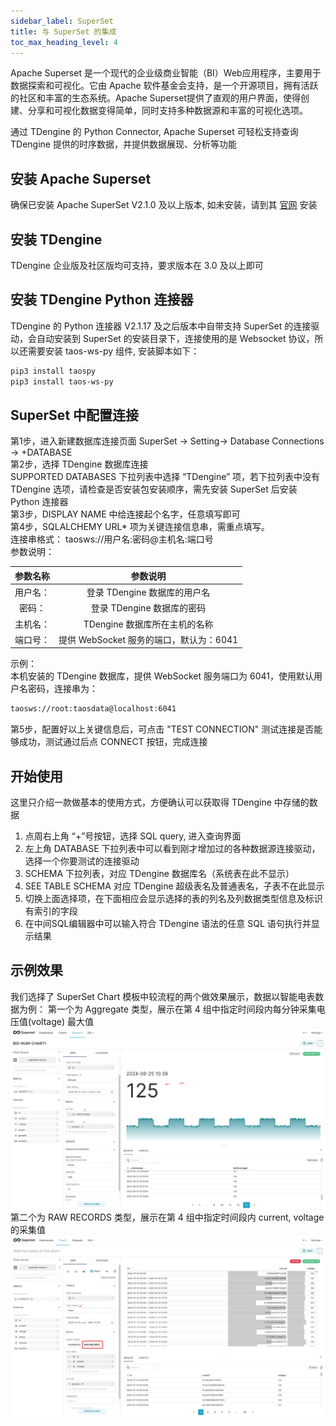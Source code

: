 ```yaml
---
sidebar_label: SuperSet
title: 与 SuperSet 的集成
toc_max_heading_level: 4
---
```

‌Apache Superset‌ 是一个现代的企业级商业智能（BI）Web应用程序，主要用于数据探索和可视化。它由 Apache 软件基金会支持，是一个开源项目，拥有活跃的社区和丰富的生态系统。Apache Superset提供了直观的用户界面，使得创建、分享和可视化数据变得简单，同时支持多种数据源和丰富的可视化选项‌。

通过 TDengine 的 Python Connector, ‌Apache Superset‌ 可轻松支持查询 TDengine 提供的时序数据，并提供数据展现、分析等功能

## 安装 Apache Superset
确保已安装 Apache SuperSet V2.1.0 及以上版本, 如未安装，请到其 [官网](https://superset.apache.org/) 安装

## 安装 TDengine
TDengine 企业版及社区版均可支持，要求版本在 3.0 及以上即可

## 安装 TDengine Python 连接器
TDengine 的 Python 连接器 V2.1.17 及之后版本中自带支持 SuperSet 的连接驱动，会自动安装到 SuperSet 的安装目录下，连接使用的是 Websocket 协议，所以还需要安装 taos-ws-py 组件, 安装脚本如下：   
```bash
pip3 install taospy
pip3 install taos-ws-py
```

## SuperSet 中配置连接
第1步，进入新建数据库连接页面 
     SuperSet -> Setting-> Database Connections -> +DATABASE   
第2步，选择 TDengine 数据库连接  
   SUPPORTED DATABASES 下拉列表中选择 “TDengine” 项，若下拉列表中没有 TDengine 选项，请检查是否安装包安装顺序，需先安装 SuperSet 后安装 Python 连接器  
第3步，DISPLAY NAME 中给连接起个名字，任意填写即可   
第4步，SQLALCHEMY URL* 项为关键连接信息串，需重点填写。   
    连接串格式： taosws://用户名:密码@主机名:端口号    
    参数说明：   

| 参数名称 | 参数说明 |
|:-------:|:---------:|
| 用户名： | 登录 TDengine 数据库的用户名  
| 密码：   | 登录 TDengine 数据库的密码  
| 主机名： | TDengine 数据库所在主机的名称  
| 端口号： | 提供 WebSocket 服务的端口，默认为：6041  
         

示例：    
本机安装的 TDengine 数据库，提供 WebSocket 服务端口为 6041，使用默认用户名密码，连接串为：    
```bash
taosws://root:taosdata@localhost:6041  
```
第5步，配置好以上关键信息后，可点击 "TEST CONNECTION" 测试连接是否能够成功，测试通过后点 CONNECT 按钮，完成连接
       

## 开始使用
这里只介绍一款做基本的使用方式，方便确认可以获取得 TDengine 中存储的数据  
1. 点周右上角 “+”号按钮，选择 SQL query, 进入查询界面  
2. 左上角 DATABASE 下拉列表中可以看到刚才增加过的各种数据源连接驱动，选择一个你要测试的连接驱动  
3. SCHEMA 下拉列表，对应 TDengine 数据库名（系统表在此不显示）  
4. SEE TABLE SCHEMA 对应 TDengine 超级表名及普通表名，子表不在此显示  
5. 切换上面选择项，在下面相应会显示选择的表的列名及列数据类型信息及标识有索引的字段  
6. 在中间SQL编辑器中可以输入符合 TDengine 语法的任意 SQL 语句执行并显示结果  

## 示例效果
我们选择了 SuperSet Chart 模板中较流程的两个做效果展示，数据以智能电表数据为例：
第一个为 Aggregate 类型，展示在第 4 组中指定时间段内每分钟采集电压值(voltage) 最大值
![superset-demo1](./superset-demo1.jpeg)
第二个为 RAW RECORDS 类型，展示在第 4 组中指定时间段内 current, voltage 的采集值
![superset-demo2](./superset-demo2.jpeg)
